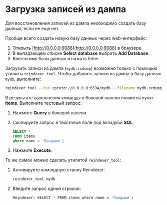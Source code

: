 # Загрузка записей из дампа


Для восстановления записей из дампа необходимо создать базу данных, если ее еще
нет.

Пробще всего создать новую базу данных через web-интерфейс:

1.  Открыть [http://0.0.0.0:9088](http://0.0.0.0:9088) в браузере.
1.  В выпадающем списке **Select database** выбрать **Add Database**.
1.  Ввести имя базы данных и нажать Enter.

<!--```sh
curl \
  -L \
  -X POST \
  http://0.0.0.0:9088/api/v1/db \
  -H 'Content-Type: application/json' \
  -d '{
        "name": "mydb"
      }'
```-->

Загрузить записи из дампа (`mydb.rxdump`) возможно только с помощью утилиты
`reindexer_tool`. Чтобы добавить записи из дампа в базу данных `mydb`,
выполните:

```sh
reindexer_tool --dsn cproto://0.0.0.0:6534/mydb --filename mydb.rxdump
```

В результате выполнения команды в боковой панели появится пункт **items**.
Выполните тестовый запрос:

1.  Нажмите **Query** в боковой панели.
1.  Скопируйте запрос в текстовое поле под вкладкой **SQL**:

    ```sql
    SELECT *
    FROM items
    where name = 'Ландыши';
    ```

1.  Нажмите **Execute**.

То же самое можно сделать утилитой `reindexer_tool`:

1.  Активируете командную строку Reindexer:

    ```sh
    reindexer_tool mydb
    ```

1.  Введите запрос одной строкой:

    ```sh
    Reindexer> SELECT * FROM items where name = 'Ландыши';
    ```
